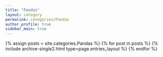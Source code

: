 ```yaml
---
title: "Pandas"
layout: category
permalink: categories/Pandas
author_profile: true
sidebar_main: true
---
```


{% assign posts = site.categories.Pandas %}
{% for post in posts %} {% include archive-single2.html type=page.entries_layout %} {% endfor %}